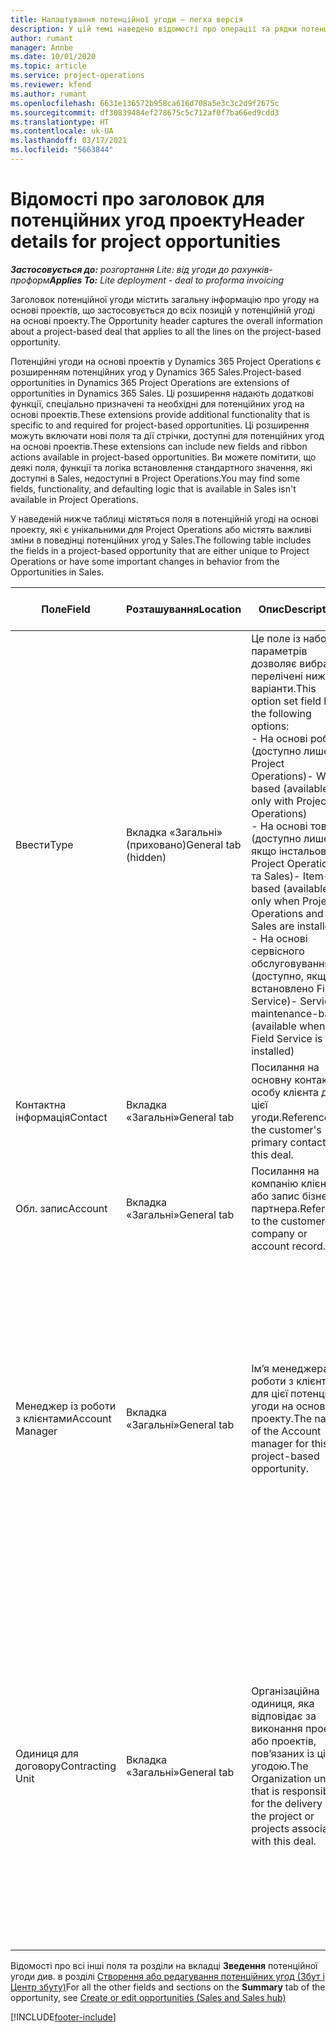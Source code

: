 ```yaml
---
title: Налаштування потенційної угоди – легка версія
description: У цій темі наведено відомості про операції та рядки потенційних угод на основі проектів.
author: rumant
manager: Annbe
ms.date: 10/01/2020
ms.topic: article
ms.service: project-operations
ms.reviewer: kfend
ms.author: rumant
ms.openlocfilehash: 6631e136572b958ca616d708a5e3c3c2d9f2675c
ms.sourcegitcommit: df30839484ef278675c5c712af0f7ba66ed9cdd3
ms.translationtype: HT
ms.contentlocale: uk-UA
ms.lasthandoff: 03/17/2021
ms.locfileid: "5663844"
---
```

# <a name="header-details-for-project-opportunities"></a><span data-ttu-id="b5fc8-103">Відомості про заголовок для потенційних угод проекту</span><span class="sxs-lookup"><span data-stu-id="b5fc8-103">Header details for project opportunities</span></span>

<span data-ttu-id="b5fc8-104">_**Застосовується до:** розгортання Lite: від угоди до рахунків-проформ_</span><span class="sxs-lookup"><span data-stu-id="b5fc8-104">_**Applies To:** Lite deployment - deal to proforma invoicing_</span></span>

<span data-ttu-id="b5fc8-105">Заголовок потенційної угоди містить загальну інформацію про угоду на основі проектів, що застосовується до всіх позицій у потенційній угоді на основі проекту.</span><span class="sxs-lookup"><span data-stu-id="b5fc8-105">The Opportunity header captures the overall information about a project-based deal that applies to all the lines on the project-based opportunity.</span></span>

<span data-ttu-id="b5fc8-106">Потенційні угоди на основі проектів у Dynamics 365 Project Operations є розширенням потенційних угод у Dynamics 365 Sales.</span><span class="sxs-lookup"><span data-stu-id="b5fc8-106">Project-based opportunities in Dynamics 365 Project Operations are extensions of opportunities in Dynamics 365 Sales.</span></span> <span data-ttu-id="b5fc8-107">Ці розширення надають додаткові функції, спеціально призначені та необхідні для потенційних угод на основі проектів.</span><span class="sxs-lookup"><span data-stu-id="b5fc8-107">These extensions provide additional functionality that is specific to and required for project-based opportunities.</span></span> <span data-ttu-id="b5fc8-108">Ці розширення можуть включати нові поля та дії стрічки, доступні для потенційних угод на основі проектів.</span><span class="sxs-lookup"><span data-stu-id="b5fc8-108">These extensions can include new fields and ribbon actions available in project-based opportunities.</span></span> <span data-ttu-id="b5fc8-109">Ви можете помітити, що деякі поля, функції та логіка встановлення стандартного значення, які доступні в Sales, недоступні в Project Operations.</span><span class="sxs-lookup"><span data-stu-id="b5fc8-109">You may find some fields, functionality, and defaulting logic that is available in Sales isn't available in Project Operations.</span></span>

<span data-ttu-id="b5fc8-110">У наведеній нижче таблиці містяться поля в потенційній угоді на основі проекту, які є унікальними для Project Operations або містять важливі зміни в поведінці потенційних угод у Sales.</span><span class="sxs-lookup"><span data-stu-id="b5fc8-110">The following table includes the fields in a project-based opportunity that are either unique to Project Operations or have some important changes in behavior from the Opportunities in Sales.</span></span>

| <span data-ttu-id="b5fc8-111">**Поле**</span><span class="sxs-lookup"><span data-stu-id="b5fc8-111">**Field**</span></span> | <span data-ttu-id="b5fc8-112">**Розташування**</span><span class="sxs-lookup"><span data-stu-id="b5fc8-112">**Location**</span></span> | <span data-ttu-id="b5fc8-113">**Опис**</span><span class="sxs-lookup"><span data-stu-id="b5fc8-113">**Description**</span></span> | <span data-ttu-id="b5fc8-114">**Вплив на наступні етапи**</span><span class="sxs-lookup"><span data-stu-id="b5fc8-114">**Downstream impact**</span></span> |
| --- | --- | --- | --- |
| <span data-ttu-id="b5fc8-115">Ввести</span><span class="sxs-lookup"><span data-stu-id="b5fc8-115">Type</span></span> | <span data-ttu-id="b5fc8-116">Вкладка «Загальні» (приховано)</span><span class="sxs-lookup"><span data-stu-id="b5fc8-116">General tab (hidden)</span></span> | <span data-ttu-id="b5fc8-117">Це поле із набором параметрів дозволяє вибрати перелічені нижче варіанти.</span><span class="sxs-lookup"><span data-stu-id="b5fc8-117">This option set field has the following options:</span></span></br><span data-ttu-id="b5fc8-118">- На основі робіт (доступно лише з Project Operations)</span><span class="sxs-lookup"><span data-stu-id="b5fc8-118">- Work-based (available only with Project Operations)</span></span></br><span data-ttu-id="b5fc8-119">- На основі товарів (доступно лише якщо інстальовано Project Operations та Sales)</span><span class="sxs-lookup"><span data-stu-id="b5fc8-119">- Item-based (available only when Project Operations and Sales are installed)</span></span></br><span data-ttu-id="b5fc8-120">- На основі сервісного обслуговування (доступно, якщо встановлено Field Service)</span><span class="sxs-lookup"><span data-stu-id="b5fc8-120">- Service maintenance-based (available when Field Service is installed)</span></span> | <span data-ttu-id="b5fc8-121">У разі використання Project Operations для цього значення поля автоматично встановлюється значення **На основі робіт**, яке класифікує потенційну угоду як угоду на основі проекту.</span><span class="sxs-lookup"><span data-stu-id="b5fc8-121">When you use Project Operations, this field value is automatically set to **Work-based** which classifies the Opportunity as project-based.</span></span> <span data-ttu-id="b5fc8-122">Потенційна угода має бути угодою на основі проекту, щоб дозволити усі спеціальні розширення та функції на основі проекту пізніше у процесі збуту для цієї угоди.</span><span class="sxs-lookup"><span data-stu-id="b5fc8-122">An Opportunity should be project-based to enable all project-specific extensions and functionality in the downstream sales process for this deal.</span></span> |
| <span data-ttu-id="b5fc8-123">Контактна інформація</span><span class="sxs-lookup"><span data-stu-id="b5fc8-123">Contact</span></span> | <span data-ttu-id="b5fc8-124">Вкладка «Загальні»</span><span class="sxs-lookup"><span data-stu-id="b5fc8-124">General tab</span></span> | <span data-ttu-id="b5fc8-125">Посилання на основну контактну особу клієнта для цієї угоди.</span><span class="sxs-lookup"><span data-stu-id="b5fc8-125">Reference to the customer's primary contact for this deal.</span></span> | |
| <span data-ttu-id="b5fc8-126">Обл. запис</span><span class="sxs-lookup"><span data-stu-id="b5fc8-126">Account</span></span> | <span data-ttu-id="b5fc8-127">Вкладка «Загальні»</span><span class="sxs-lookup"><span data-stu-id="b5fc8-127">General tab</span></span> | <span data-ttu-id="b5fc8-128">Посилання на компанію клієнта або запис бізнес-партнера.</span><span class="sxs-lookup"><span data-stu-id="b5fc8-128">Reference to the customer's company or account record.</span></span> | |
| <span data-ttu-id="b5fc8-129">Менеджер із роботи з клієнтами</span><span class="sxs-lookup"><span data-stu-id="b5fc8-129">Account Manager</span></span> | <span data-ttu-id="b5fc8-130">Вкладка «Загальні»</span><span class="sxs-lookup"><span data-stu-id="b5fc8-130">General tab</span></span> | <span data-ttu-id="b5fc8-131">Ім’я менеджера із роботи з клієнтами для цієї потенційної угоди на основі проекту.</span><span class="sxs-lookup"><span data-stu-id="b5fc8-131">The name of the Account manager for this project-based opportunity.</span></span> | <span data-ttu-id="b5fc8-132">Менеджер із роботи з клієнтами відповідає за керування зв’язками з клієнтом до завершення цього проекту.</span><span class="sxs-lookup"><span data-stu-id="b5fc8-132">The Account manager is responsible for managing the relationship with the customer through the completion of this project.</span></span> <span data-ttu-id="b5fc8-133">На основі запису планованого ресурсу, прив’язаного до менеджера із роботи з клієнтами, для одиниці з договору встановлюється значення за замовчуванням.</span><span class="sxs-lookup"><span data-stu-id="b5fc8-133">Based on the bookable resource record tied to the Account manager, the contracting unit is defaulted.</span></span> |
| <span data-ttu-id="b5fc8-134">Одиниця для договору</span><span class="sxs-lookup"><span data-stu-id="b5fc8-134">Contracting Unit</span></span> | <span data-ttu-id="b5fc8-135">Вкладка «Загальні»</span><span class="sxs-lookup"><span data-stu-id="b5fc8-135">General tab</span></span> | <span data-ttu-id="b5fc8-136">Організаційна одиниця, яка відповідає за виконання проекту або проектів, пов’язаних із цією угодою.</span><span class="sxs-lookup"><span data-stu-id="b5fc8-136">The Organization unit that is responsible for the delivery of the project or projects associated with this deal.</span></span> | <span data-ttu-id="b5fc8-137">Одиниця для договору — це підрозділ компанії, який виконуватиме проекти після закриття угоди.</span><span class="sxs-lookup"><span data-stu-id="b5fc8-137">The contracting unit is the division of the company that will complete the project(s) after the deal is closed.</span></span> <span data-ttu-id="b5fc8-138">Кожна одиниця для договору має грошову одиницю, і ця грошова одиниця використовується для звіту із запланованих і фактичних витрат, що виникли під час реалізації проекту.</span><span class="sxs-lookup"><span data-stu-id="b5fc8-138">Every contracting unit has a currency, and this currency is used to report estimated and actual costs incurred during the project.</span></span> |

<span data-ttu-id="b5fc8-139">Відомості про всі інші поля та розділи на вкладці **Зведення** потенційної угоди див. в розділі [Створення або редагування потенційних угод (Збут і Центр збуту)](https://docs.microsoft.com/dynamics365/sales-enterprise/create-edit-opportunity-sales)</span><span class="sxs-lookup"><span data-stu-id="b5fc8-139">For all the other fields and sections on the **Summary** tab of the opportunity, see [Create or edit opportunities (Sales and Sales hub)](https://docs.microsoft.com/dynamics365/sales-enterprise/create-edit-opportunity-sales)</span></span>


[!INCLUDE[footer-include](../../includes/footer-banner.md)]
